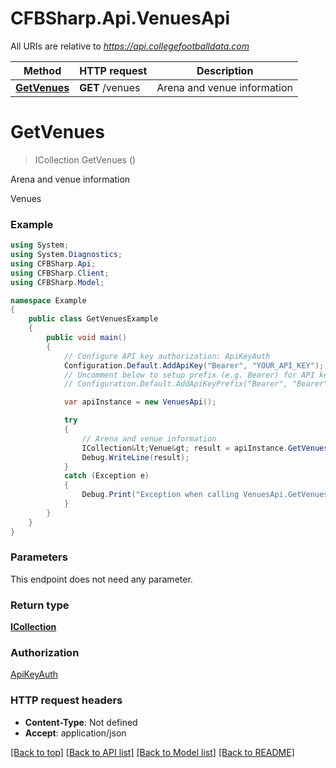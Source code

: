 # CFBSharp.Api.VenuesApi

All URIs are relative to *https://api.collegefootballdata.com*

Method | HTTP request | Description
------------- | ------------- | -------------
[**GetVenues**](VenuesApi.md#getvenues) | **GET** /venues | Arena and venue information


<a name="getvenues"></a>
# **GetVenues**
> ICollection<Venue> GetVenues ()

Arena and venue information

Venues

### Example
```csharp
using System;
using System.Diagnostics;
using CFBSharp.Api;
using CFBSharp.Client;
using CFBSharp.Model;

namespace Example
{
    public class GetVenuesExample
    {
        public void main()
        {
            // Configure API key authorization: ApiKeyAuth
            Configuration.Default.AddApiKey("Bearer", "YOUR_API_KEY");
            // Uncomment below to setup prefix (e.g. Bearer) for API key, if needed
            // Configuration.Default.AddApiKeyPrefix("Bearer", "Bearer");

            var apiInstance = new VenuesApi();

            try
            {
                // Arena and venue information
                ICollection&lt;Venue&gt; result = apiInstance.GetVenues();
                Debug.WriteLine(result);
            }
            catch (Exception e)
            {
                Debug.Print("Exception when calling VenuesApi.GetVenues: " + e.Message );
            }
        }
    }
}
```

### Parameters
This endpoint does not need any parameter.

### Return type

[**ICollection<Venue>**](Venue.md)

### Authorization

[ApiKeyAuth](../README.md#ApiKeyAuth)

### HTTP request headers

 - **Content-Type**: Not defined
 - **Accept**: application/json

[[Back to top]](#) [[Back to API list]](../README.md#documentation-for-api-endpoints) [[Back to Model list]](../README.md#documentation-for-models) [[Back to README]](../README.md)

